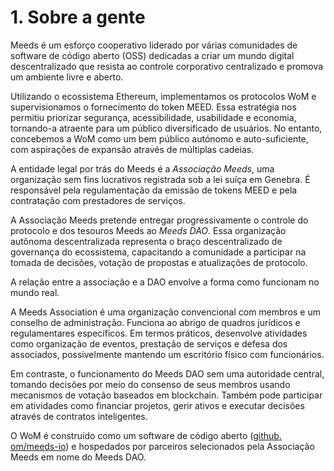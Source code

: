 
# 1. Sobre a gente

Meeds é um esforço cooperativo liderado por várias comunidades de software de código aberto (OSS) dedicadas a criar um mundo digital descentralizado que resista ao controle corporativo centralizado e promova um ambiente livre e aberto.

Utilizando o ecossistema Ethereum, implementamos os protocolos WoM e supervisionamos o fornecimento do token MEED. Essa estratégia nos permitiu priorizar segurança, acessibilidade, usabilidade e economia, tornando-a atraente para um público diversificado de usuários. No entanto, concebemos a WoM como um bem público autónomo e auto-suficiente, com aspirações de expansão através de múltiplas cadeias.

A entidade legal por trás do Meeds é a _Associação Meeds_, uma organização sem fins lucrativos registrada sob a lei suíça em Genebra. É responsável pela regulamentação da emissão de tokens MEED e pela contratação com prestadores de serviços.

A Associação Meeds pretende entregar progressivamente o controle do protocolo e dos tesouros Meeds ao _Meeds DAO_. Essa organização autônoma descentralizada representa o braço descentralizado de governança do ecossistema, capacitando a comunidade a participar na tomada de decisões, votação de propostas e atualizações de protocolo.

A relação entre a associação e a DAO envolve a forma como funcionam no mundo real.

A Meeds Association é uma organização convencional com membros e um conselho de administração. Funciona ao abrigo de quadros jurídicos e regulamentares específicos. Em termos práticos, desenvolve atividades como organização de eventos, prestação de serviços e defesa dos associados, possivelmente mantendo um escritório físico com funcionários.

Em contraste, o funcionamento do Meeds DAO sem uma autoridade central, tomando decisões por meio do consenso de seus membros usando mecanismos de votação baseados em blockchain. Também pode participar em atividades como financiar projetos, gerir ativos e executar decisões através de contratos inteligentes.

O WoM é construído como um software de código aberto ([github. om/meeds-io](https://github.com/meeds-io)) e hospedados por parceiros selecionados pela Associação Meeds em nome do Meeds DAO.

